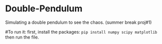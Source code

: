 # Double-Pendulum
Simulating a double pendulum to see the chaos. (summer break proj#1)

#To run it:
first, install the packages:
```pip install numpy scipy matplotlib```
then run the file.
